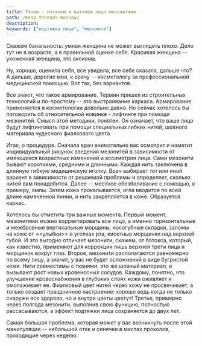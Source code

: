 ```yaml
---
title: Тянем - потянем и вытянем лицо мезонитями
path: /meso-threads-moscow/
description:
keywords: ["подтяжка лица", "мезонити"]
---
```


Скажем банальность: умная женщина не может выглядеть плохо. Дело тут не в
возрасте, а в правильной оценке себя. Красивая женщина -- ухоженная
женщина, это аксиома.

Ну, хорошо, оценила себя, все увидела, все себе сказала, дальше что? А
дальше, дорогие мои, к врачу -- косметологу за профессиональной
медицинской помощью. Вот так, без вариантов.

Все знают, что такое армирование. Термин пришел из строительных
технологий и по-простому -- это выстраивание каркаса. Армирование
применяется в косметологии довольно давно. Но сейчас хотелось бы
поговорить об относительной новинке - лифтинге при помощи мезонитей.
Смысл этой методики, понятен. Он означает, что ваше лицо будут
лифтинговать при помощи специальных гибких нитей, шовного материала
чудесного фиалкового цвета.

Итак, о процедуре. Сначала врач внимательно вас осмотрит и наметит
индивидуальный рисунок введения мезонитей в зависимости от имеющихся
возрастных изменений и ассиметрии лица. Сами мезонити бывают короткими,
средними и длинными. Каждая нить заключена в длинную гибкую медицинскую
иголку. Врач выбирает тот или иной вариант в зависимости от решаемой
проблемы и определяет, сколько нитей вам понадобится. Далее -- местное
обезболивание с помощью, к примеру, эмлы. Затем кожа прокалывается, игла
вводится по всей длине намеченной линии, и нить закрепляется в коже.
Образуется каркас.

Хотелось бы отметить три важных момента. Первый момент, мезонитями можно
корректировать все лицо, а именно горизонтальные и межбровные
вертикальные морщины, носогубные складки, заломы на коже от <<улыбки>> в
уголках рта, кисетные морщинки над верхней губой. И это выгодно отличает
мезонити, скажем, от ботокса, который, как известно, применяют для
коррекции лишь верхней трети лица и морщинок вокруг глаз. Второе,
мезонити располагаются равномерно по всему лицу, а значит, у вас не
будет осложнений в виде бугристой кожи. Нити совместимы с тканями, это
же шовный материал, и вызывают рост новых кровеносных сосудов. Каждому,
понятно, что улучшение кровоснабжения в глубоких слоях кожи оживляет и
омолаживает ее. Фиалковый цвет нитей через кожу не просвечивает, а
только создает праздничное настроение: хорошо ведь когда не только
снаружи все здорово, но и внутри цветы цветут! Третье, примерно через
полгода мезонити, выполнив свою функцию, полностью рассасываются, а
эффект подтяжки лица сохраняется до двух лет.

Самая большая проблема, которая может у вас возникнуть после этой
манипуляции -- небольшой отек и синячки в местах проколов, проходящие
через неделю.
